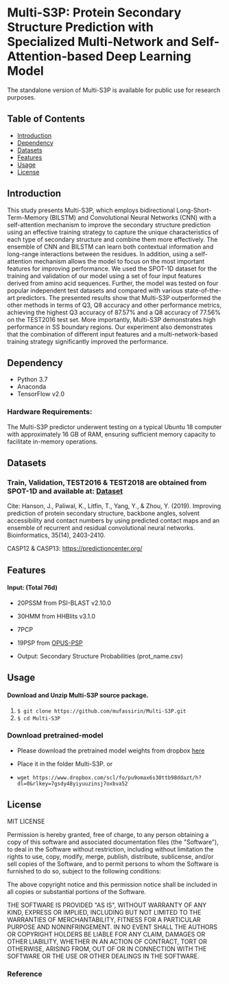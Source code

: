 # Multi-S3P: Protein Secondary Structure Prediction with Specialized Multi-Network and Self-Attention-based Deep Learning Model

The standalone version of Multi-S3P is available for public use for research purposes.


## Table of Contents
- [Introduction](#introduction)
- [Dependency](#dependency)
- [Datasets](#datasets)
- [Features](#features)
- [Usage](#usage)
- [License](#license)

## Introduction

This study presents Multi-S3P, which employs bidirectional Long-Short-Term-Memory (BILSTM) and Convolutional Neural Networks (CNN) with a self-attention mechanism to improve the secondary structure prediction using an effective training strategy to capture the unique characteristics of each type of secondary structure and combine them more effectively. The ensemble of CNN and BILSTM can learn both contextual information and long-range interactions between the residues. In addition, using a self-attention mechanism allows the model to focus on the most important features for improving performance. We used the SPOT-1D dataset for the training and validation of our model using a set of four input features derived from amino acid sequences. Further, the model was tested on four popular independent test datasets and compared with various state-of-the-art predictors. The presented results show that Multi-S3P outperformed the other methods in terms of Q3, Q8 accuracy and other performance metrics, achieving the highest Q3 accuracy of 87.57\% and a Q8 accuracy of 77.56\% on the TEST2016 test set. More importantly, Multi-S3P demonstrates high performance in SS boundary regions. Our experiment also demonstrates that the combination of different input features and a multi-network-based training strategy significantly improved the performance.


## Dependency

- Python 3.7
- Anaconda
- TensorFlow v2.0

### Hardware Requirements: 
The Multi-S3P predictor underwent testing on a typical Ubuntu 18 computer with approximately 16 GB of RAM, ensuring sufficient memory capacity to facilitate in-memory operations.

## Datasets

### Train, Validation, TEST2016 & TEST2018 are obtained from SPOT-1D and available at: [Dataset](https://sparks-lab.org/server/spot-1d/) 
Cite: Hanson, J., Paliwal, K., Litfin, T., Yang, Y., & Zhou, Y. (2019). Improving prediction of protein secondary structure, backbone angles, solvent accessibility and contact numbers by using predicted contact maps and an ensemble of recurrent and residual convolutional neural networks. Bioinformatics, 35(14), 2403-2410.

CASP12 & CASP13: https://predictioncenter.org/

## Features

#### Input: (Total 76d)
- 20PSSM from PSI-BLAST v2.10.0 
- 30HMM from HHBlits v3.1.0
- 7PCP 
- 19PSP from [OPUS-PSP](https://www.sciencedirect.com/science/article/pii/S0022283607015045?casa_token=t78WkoWsEHcAAAAA:VRsI04nb9BRhs2gYtwcWw-mIesha-JxtrUnKnRrcsIbdoCrV7wjSaNppAiKBYH_YIsbq7azY2-c) 
 
- Output: Secondary Structure Probabilities (prot_name.csv)

## Usage

#### Download and Unzip Multi-S3P source package.

1. ```$ git clone https://github.com/mufassirin/Multi-S3P.git ```
2. ``` $ cd Multi-S3P ```

### Download pretrained-model
- Please download the pretrained model weights from dropbox [here](https://www.dropbox.com/scl/fo/pu9omax6s30ttb98ddazt/h?dl=0&rlkey=7gsdy48yiyuuzinsj7oxbva52)
- Place it in the folder Multi-S3P. or

- ```wget https://www.dropbox.com/scl/fo/pu9omax6s30ttb98ddazt/h?dl=0&rlkey=7gsdy48yiyuuzinsj7oxbva52```




## License

MIT LICENSE

Permission is hereby granted, free of charge, to any person obtaining a copy of this software and associated documentation files (the "Software"), to deal in the Software without restriction, including without limitation the rights to use, copy, modify, merge, publish, distribute, sublicense, and/or sell copies of the Software, and to permit persons to whom the Software is furnished to do so, subject to the following conditions:

The above copyright notice and this permission notice shall be included in all copies or substantial portions of the Software.

THE SOFTWARE IS PROVIDED "AS IS", WITHOUT WARRANTY OF ANY KIND, EXPRESS OR IMPLIED, INCLUDING BUT NOT LIMITED TO THE WARRANTIES OF MERCHANTABILITY, FITNESS FOR A PARTICULAR PURPOSE AND NONINFRINGEMENT. IN NO EVENT SHALL THE AUTHORS OR COPYRIGHT HOLDERS BE LIABLE FOR ANY CLAIM, DAMAGES OR OTHER LIABILITY, WHETHER IN AN ACTION OF CONTRACT, TORT OR OTHERWISE, ARISING FROM, OUT OF OR IN CONNECTION WITH THE SOFTWARE OR THE USE OR OTHER DEALINGS IN THE SOFTWARE.

### Reference

